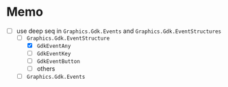 Memo
====

* [ ] use deep seq in `Graphics.Gdk.Events` and `Graphics.Gdk.EventStructures`
	+ [ ] `Graphics.Gdk.EventStructure`
		- [x] `GdkEventAny`
		- [ ] `GdkEventKey`
		- [ ] `GdkEventButton`
		- [ ] others
	+ [ ] `Graphics.Gdk.Events`
